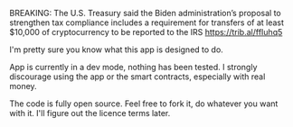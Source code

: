 BREAKING: The U.S. Treasury said the Biden administration’s proposal to strengthen tax compliance includes a requirement for transfers of at least $10,000 of cryptocurrency to be reported to the IRS https://trib.al/ffIuhq5

I'm pretty sure you know what this app is designed to do.

App is currently in a dev mode, nothing has been tested. I strongly discourage using the app or the smart contracts, especially with real money.

The code is fully open source. Feel free to fork it, do whatever you want with it. I'll figure out the licence terms later.